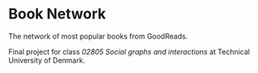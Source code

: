 Book Network
=========================
The network of most popular books from GoodReads.

Final project for class *02805 Social graphs and interactions* at Technical University of Denmark.
